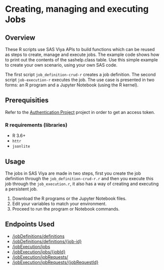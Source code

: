 # Creating, managing and executing Jobs

## Overview

These R scripts use SAS Viya APIs to build functions which can be reused as steps to create, manage and execute jobs. The example code shows how to print out the contents of the sashelp.class table. Use this simple example to create your own scenario, using your own SAS code.

The first script `job_definition-crud-r` creates a job definition. The second script `job-execution-r` executes the job. The use case is presented in two forms:  an R program and a Jupyter Notebook (using the R kernel).


## Prerequisities
Refer to the [Authentication Project](../authentication) project in order to get an access token.


### R requirements (libraries)

-   R 3.6+
-   `httr`
-   `jsonlite`

## Usage

The jobs in SAS Viya are made in two steps, first you create the job definition through the `job_definition-crud-r.r` and then you execute this job through the `job_execution.r`, it also has a way of creating and executing a persistent job.

1. Download the R programs or the Jupyter Notebook files.
2. Edit your variables to match your environment.
3. Proceed to run the program or Notebook commands.

## Endpoints Used

-   [/jobDefinitions/definitions](https://developer.sas.com/apis/rest/Compute/#create-a-job-definition)
-   [/jobDefinitions/definitions/{job-id}](https://developer.sas.com/apis/rest/Compute/#get-headers-for-a-job-definition)
-   [/jobExecution/jobs](https://developer.sas.com/apis/rest/Compute/#get-all-jobs)
-   [/jobExecution/jobs/{jobId}](https://developer.sas.com/apis/rest/Compute/#get-a-job)
-   [/jobExecution/jobRequests/](https://developer.sas.com/apis/rest/Compute/#get-a-list-of-job-requests)
-   [/jobExecution/jobRequests/{jobRequestId}](https://developer.sas.com/apis/rest/Compute/#get-a-job-request-summary)
